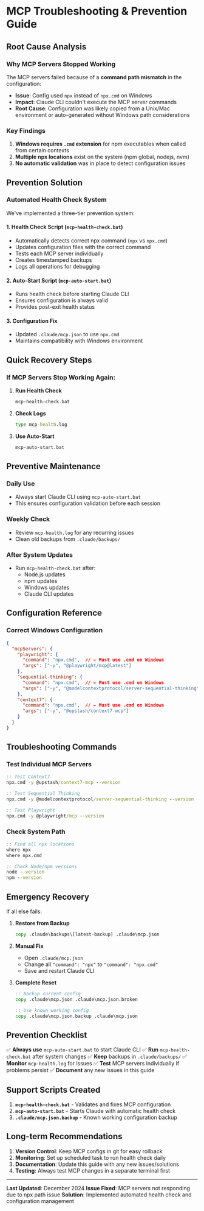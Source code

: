 # MCP Troubleshooting & Prevention Guide

## Root Cause Analysis

### Why MCP Servers Stopped Working
The MCP servers failed because of a **command path mismatch** in the configuration:
- **Issue**: Config used `npx` instead of `npx.cmd` on Windows
- **Impact**: Claude CLI couldn't execute the MCP server commands
- **Root Cause**: Configuration was likely copied from a Unix/Mac environment or auto-generated without Windows path considerations

### Key Findings
1. **Windows requires `.cmd` extension** for npm executables when called from certain contexts
2. **Multiple npx locations** exist on the system (npm global, nodejs, nvm)
3. **No automatic validation** was in place to detect configuration issues

## Prevention Solution

### Automated Health Check System
We've implemented a three-tier prevention system:

#### 1. **Health Check Script** (`mcp-health-check.bat`)
- Automatically detects correct npx command (`npx` vs `npx.cmd`)
- Updates configuration files with the correct command
- Tests each MCP server individually
- Creates timestamped backups
- Logs all operations for debugging

#### 2. **Auto-Start Script** (`mcp-auto-start.bat`)
- Runs health check before starting Claude CLI
- Ensures configuration is always valid
- Provides post-exit health status

#### 3. **Configuration Fix**
- Updated `.claude/mcp.json` to use `npx.cmd`
- Maintains compatibility with Windows environment

## Quick Recovery Steps

### If MCP Servers Stop Working Again:

1. **Run Health Check**
   ```cmd
   mcp-health-check.bat
   ```

2. **Check Logs**
   ```cmd
   type mcp-health.log
   ```

3. **Use Auto-Start**
   ```cmd
   mcp-auto-start.bat
   ```

## Preventive Maintenance

### Daily Use
- Always start Claude CLI using `mcp-auto-start.bat`
- This ensures configuration validation before each session

### Weekly Check
- Review `mcp-health.log` for any recurring issues
- Clean old backups from `.claude/backups/`

### After System Updates
- Run `mcp-health-check.bat` after:
  - Node.js updates
  - npm updates
  - Windows updates
  - Claude CLI updates

## Configuration Reference

### Correct Windows Configuration
```json
{
  "mcpServers": {
    "playwright": {
      "command": "npx.cmd",  // ← Must use .cmd on Windows
      "args": ["-y", "@playwright/mcp@latest"]
    },
    "sequential-thinking": {
      "command": "npx.cmd",  // ← Must use .cmd on Windows
      "args": ["-y", "@modelcontextprotocol/server-sequential-thinking"]
    },
    "context7": {
      "command": "npx.cmd",  // ← Must use .cmd on Windows
      "args": ["-y", "@upstash/context7-mcp"]
    }
  }
}
```

## Troubleshooting Commands

### Test Individual MCP Servers
```cmd
:: Test Context7
npx.cmd -y @upstash/context7-mcp --version

:: Test Sequential Thinking
npx.cmd -y @modelcontextprotocol/server-sequential-thinking --version

:: Test Playwright
npx.cmd -y @playwright/mcp --version
```

### Check System Path
```cmd
:: Find all npx locations
where npx
where npx.cmd

:: Check Node/npm versions
node --version
npm --version
```

## Emergency Recovery

If all else fails:

1. **Restore from Backup**
   ```cmd
   copy .claude\backups\[latest-backup] .claude\mcp.json
   ```

2. **Manual Fix**
   - Open `.claude/mcp.json`
   - Change all `"command": "npx"` to `"command": "npx.cmd"`
   - Save and restart Claude CLI

3. **Complete Reset**
   ```cmd
   :: Backup current config
   copy .claude\mcp.json .claude\mcp.json.broken

   :: Use known working config
   copy .claude\mcp.json.backup .claude\mcp.json
   ```

## Prevention Checklist

✅ **Always use** `mcp-auto-start.bat` to start Claude CLI
✅ **Run** `mcp-health-check.bat` after system changes
✅ **Keep** backups in `.claude/backups/`
✅ **Monitor** `mcp-health.log` for issues
✅ **Test** MCP servers individually if problems persist
✅ **Document** any new issues in this guide

## Support Scripts Created

1. **`mcp-health-check.bat`** - Validates and fixes MCP configuration
2. **`mcp-auto-start.bat`** - Starts Claude with automatic health check
3. **`.claude/mcp.json.backup`** - Known working configuration backup

## Long-term Recommendations

1. **Version Control**: Keep MCP configs in git for easy rollback
2. **Monitoring**: Set up scheduled task to run health check daily
3. **Documentation**: Update this guide with any new issues/solutions
4. **Testing**: Always test MCP changes in a separate terminal first

---

**Last Updated**: December 2024
**Issue Fixed**: MCP servers not responding due to npx path issue
**Solution**: Implemented automated health check and configuration management